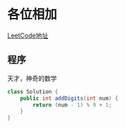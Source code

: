 # 各位相加
[LeetCode地址](https://leetcode-cn.com/problems/add-digits)

## 程序
天才，神奇的数学
```java
class Solution {
    public int addDigits(int num) {
        return (num - 1) % 9 + 1;
    }
}
```

